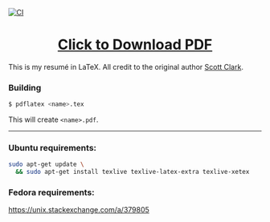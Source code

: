 [![CI](https://github.com/tetchel/resume/actions/workflows/ci.yml/badge.svg)](https://github.com/tetchel/resume/actions/workflows/ci.yml)

<h1 style="font-weight: bold; text-align: center">
<a href="https://github.com/tetchel/resume/raw/main/TimEtchellsCV.pdf">Click to Download PDF</a>
</h1>

This is my resumé in LaTeX.
All credit to the original author [Scott Clark](https://github.com/sc932).

### Building

```bash
$ pdflatex <name>.tex
```
This will create `<name>.pdf`.

<hr>

### Ubuntu requirements:
```bash
sudo apt-get update \
  && sudo apt-get install texlive texlive-latex-extra texlive-xetex
```

### Fedora requirements:
https://unix.stackexchange.com/a/379805
